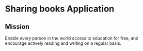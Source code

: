 # Sharing books Application

## Mission
Enable every person in the world access to education for free, and encourage actively reading and writing on a regular basis.